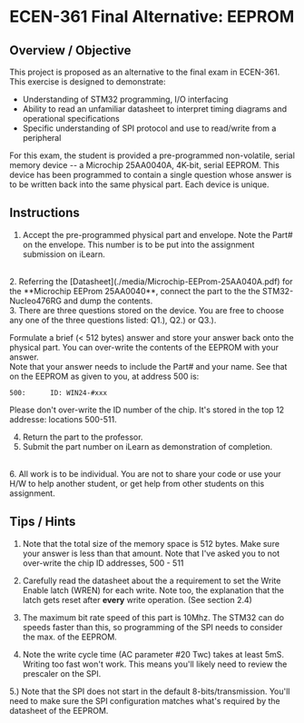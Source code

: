 # ECEN-361 Final Alternative:  EEPROM

## Overview / Objective
This project is proposed as an alternative to the final exam in ECEN-361.  This exercise is designed to demonstrate:

* Understanding of STM32 programming, I/O interfacing
* Ability to read an unfamiliar datasheet to interpret timing diagrams and operational specifications
* Specific understanding of SPI protocol and use to read/write from a peripheral


For this exam, the student is provided a pre-programmed non-volatile, serial memory device -- a Microchip 25AA0040A, 4K-bit, serial EEPROM.  This device has been programmed to contain a single question whose answer is to be written back into the same physical part.  Each device is unique.

## Instructions

1. Accept the pre-programmed physical part and envelope.  Note the Part# on the envelope.  This number is to be put into the assignment submission on iLearn.
<br>
2. Referring the [Datasheet](./media/Microchip-EEProm-25AA040A.pdf) for the  **Microchip EEProm 25AA0040**, connect the part to the the STM32-Nucleo476RG and dump the contents. 
<br>
3. There are three questions stored on the device.  You are free to choose any one of the three questions listed: Q1.), Q2.) or Q3.).

Formulate a brief (< 512 bytes) answer and store your answer back onto the physical part.  You can over-write the contents of the EEPROM with your answer. <br> Note that your answer needs to  include the Part# and your name.  See that on the EEPROM as given to you, at address 500 is:
```
500:      ID: WIN24-#xxx 
```
Please don't over-write the ID number of the chip. It's stored in the top 12 addresse: locations 500-511.

4. Return the part to the professor.  
5. Submit the part number on iLearn as demonstration of completion.
<br>
6. All work is to be individual.  You are not to share your code or use your H/W to help another student, or get help from other students on this assignment.

## Tips / Hints

1. Note that the total size of the memory space is 512 bytes.  Make sure your answer is less than that amount.  Note that I've asked you to not over-write the chip ID addresses, 500 - 511

2. Carefully read the datasheet about the a requirement to set the Write Enable latch (WREN) for each write.  Note too, the explanation that the latch gets reset after **every** write operation.  (See section 2.4)

3. The maximum bit rate speed of this part is 10Mhz.  The STM32 can do speeds faster than this, so programming of the SPI needs to consider the max. of the EEPROM.

4.  Note the write cycle time  (AC parameter #20 Twc) takes at least 5mS.  Writing too fast won't work.  This means you'll likely need to review the prescaler on the SPI.

5.) Note that the SPI does not start in the default 8-bits/transmission.  You'll need to make sure the SPI configuration matches what's required by the datasheet of the EEPROM.


